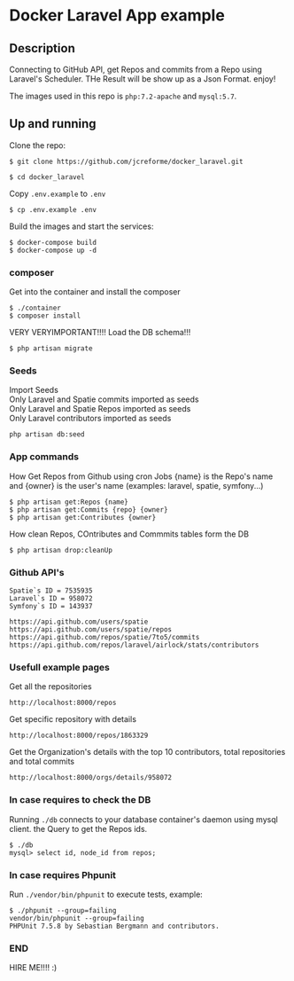 # Docker Laravel App example

## Description
Connecting to GitHub API, get Repos and commits from a Repo using Laravel's Scheduler.
THe Result will be show up as a Json Format. enjoy!

The images used in this repo is `php:7.2-apache` and `mysql:5.7`.

## Up and running
Clone the repo:
```
$ git clone https://github.com/jcreforme/docker_laravel.git

$ cd docker_laravel
```
Copy `.env.example` to `.env`
```
$ cp .env.example .env 
```

Build the images and start the services:
```
$ docker-compose build
$ docker-compose up -d
```

### composer 
Get into the container and install the composer
```
$ ./container
$ composer install
```
VERY VERYIMPORTANT!!!! 
Load the DB schema!!!
```
$ php artisan migrate
```

### Seeds
Import Seeds <br />
Only Laravel and Spatie commits imported as seeds <br />
Only Laravel and Spatie Repos imported as seeds <br />
Only Laravel contributors imported as seeds <br />
```
php artisan db:seed
```

### App commands
How Get Repos from Github using cron Jobs {name} is the Repo's name and {owner} is the user's name (examples: laravel, spatie, symfony...)
```
$ php artisan get:Repos {name}
$ php artisan get:Commits {repo} {owner}
$ php artisan get:Contributes {owner}
```

How clean Repos, COntributes and Commmits tables form the DB
```
$ php artisan drop:cleanUp
```

### Github API's
```
Spatie`s ID = 7535935
Laravel`s ID = 958072
Symfony`s ID = 143937

https://api.github.com/users/spatie
https://api.github.com/users/spatie/repos
https://api.github.com/repos/spatie/7to5/commits
https://api.github.com/repos/laravel/airlock/stats/contributors
```

### Usefull example pages

Get all the repositories
```
http://localhost:8000/repos
```
Get specific repository with details
```
http://localhost:8000/repos/1863329
```
Get the Organization's details with the top 10 contributors, total repositories and total commits
```
http://localhost:8000/orgs/details/958072
```


### In case requires to check the DB
Running `./db` connects to your database container's daemon using mysql client.
the Query to get the Repos ids.
```
$ ./db
mysql> select id, node_id from repos;
```


### In case requires Phpunit
Run `./vendor/bin/phpunit` to execute tests, example:
```
$ ./phpunit --group=failing
vendor/bin/phpunit --group=failing
PHPUnit 7.5.8 by Sebastian Bergmann and contributors.
```


### END 
HIRE ME!!!! :)


